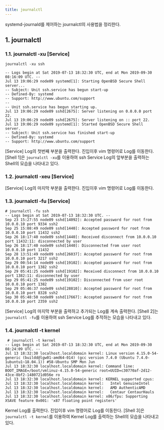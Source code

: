 ```yaml
---
title: journalctl
---
```


systemd-journald를 제어하는 journalctl의 사용법을 정리한다.

## 1. journalctl

### 1.1. journalctl -xu [Service]

```shell {caption="[Shell 1] journalctl -xu"}
journalctl -xu ssh

-- Logs begin at Sat 2019-07-13 18:32:30 UTC, end at Mon 2019-09-30 08:16:09 UTC. --
Jul 13 19:06:29 node09 systemd[1]: Starting OpenBSD Secure Shell server...
-- Subject: Unit ssh.service has begun start-up
-- Defined-By: systemd
-- Support: http://www.ubuntu.com/support
--
-- Unit ssh.service has begun starting up.
Jul 13 19:06:29 node09 sshd[2675]: Server listening on 0.0.0.0 port 22.
Jul 13 19:06:29 node09 sshd[2675]: Server listening on :: port 22.
Jul 13 19:06:29 node09 systemd[1]: Started OpenBSD Secure Shell server.
-- Subject: Unit ssh.service has finished start-up
-- Defined-By: systemd
-- Support: http://www.ubuntu.com/support
```

[Service] Log의 첫번째 부분을 출력한다. 진입이후 vim 명령어로 Log를 이동한다. [Shell 1]은 `journalctl -xu`를 이용하여 ssh Service Log의 앞부분을 출력하는 Shell의 모습을 나타내고 있다.

### 1.2. journalctl -xeu [Service]

[Service] Log의 마지막 부분을 출력한다. 진입이후 vim 명령어로 Log를 이동한다.

### 1.3. journalctl -fu [Service]

```shell {caption="[Shell 2] journalctl -fu"}
# journalctl -fu ssh
-- Logs begin at Sat 2019-07-13 18:32:30 UTC. --
Sep 23 15:27:55 node09 sshd[14092]: Accepted password for root from 10.0.0.10 port 9334 ssh2
Sep 25 15:08:49 node09 sshd[1440]: Accepted password for root from 10.0.0.10 port 11432 ssh2
Sep 26 18:17:40 node09 sshd[1440]: Received disconnect from 10.0.0.10 port 11432:11: disconnected by user
Sep 26 18:17:40 node09 sshd[1440]: Disconnected from user root 10.0.0.10 port 11432
Sep 28 13:51:49 node09 sshd[26037]: Accepted password for root from 10.0.0.10 port 3217 ssh2
Sep 29 00:54:14 node09 sshd[19102]: Accepted password for root from 10.0.0.10 port 1382 ssh2
Sep 29 05:41:25 node09 sshd[19102]: Received disconnect from 10.0.0.10 port 1382:11: disconnected by user
Sep 29 05:41:25 node09 sshd[19102]: Disconnected from user root 10.0.0.10 port 1382
Sep 29 05:46:37 node09 sshd[28810]: Accepted password for root from 10.0.0.10 port 8328 ssh2
Sep 30 05:48:50 node09 sshd[17667]: Accepted password for root from 10.0.0.10 port 2359 ssh2
```

[Service] Log의 마지막 부분을 출력하고 추가되는 Log를 계속 출력한다. [Shell 2]는 `journalctl -fu`를 이용하여 ssh Service Log를 추적하는 모습을 나타내고 있다.

### 1.4. journalctl -t kernel

```shell {caption="[Shell 3] journalctl -t kernel"}
 # journalctl -t kernel
-- Logs begin at Sat 2019-07-13 18:32:30 UTC, end at Mon 2019-09-30 08:24:09 UTC. --
Jul 13 18:32:30 localhost.localdomain kernel: Linux version 4.15.0-54-generic (buildd@lgw01-amd64-014) (gcc version 7.4.0 (Ubuntu 7.4.0-1ubuntu1~18.04.1)) #58-Ubuntu SMP Mon Jun
Jul 13 18:32:30 localhost.localdomain kernel: Command line: BOOT_IMAGE=/boot/vmlinuz-4.15.0-54-generic root=UUID=c30770af-2d12-43ce-8bf2-1480721d056e ro
Jul 13 18:32:30 localhost.localdomain kernel: KERNEL supported cpus:
Jul 13 18:32:30 localhost.localdomain kernel:   Intel GenuineIntel
Jul 13 18:32:30 localhost.localdomain kernel:   AMD AuthenticAMD
Jul 13 18:32:30 localhost.localdomain kernel:   Centaur CentaurHauls
Jul 13 18:32:30 localhost.localdomain kernel: x86/fpu: Supporting XSAVE feature 0x001: 'x87 floating point registers'
```

Kernel Log를 출력한다. 진입이후 vim 명령어로 Log를 이동한다. [Shell 3]은 `journalctl -t kernel`를 이용하여 Kernel Log를 출력하는 Shell의 모습을 나타내고 있다.
